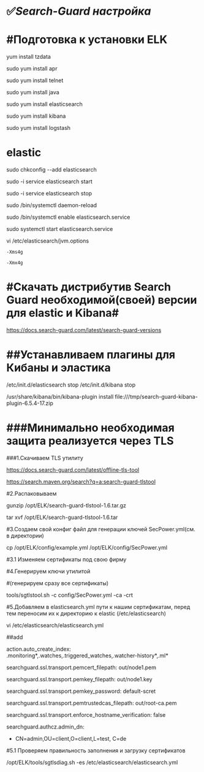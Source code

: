 :white_check_mark:***Search-Guard настройка***
=====================

#Подготовка к установки ELK
=====================
yum install tzdata

sudo yum install apr

sudo yum install telnet

sudo yum install java

sudo yum install elasticsearch

sudo yum install kibana

sudo yum install logstash



elastic
=====================
sudo chkconfig --add elasticsearch

sudo -i service elasticsearch start

sudo -i service elasticsearch stop

sudo /bin/systemctl daemon-reload

sudo /bin/systemctl enable elasticsearch.service

sudo systemctl start elasticsearch.service

vi /etc/elasticsearch/jvm.options

`-Xms4g`

`-Xmx4g`




#Скачать дистрибутив Search Guard необходимой(своей) версии для elastic и Kibana#
=====================


https://docs.search-guard.com/latest/search-guard-versions



##Устанавливаем плагины для Кибаны и эластика
=====================

/etc/init.d/elasticsearch stop
/etc/init.d/kibana stop

/usr/share/kibana/bin/kibana-plugin install file:///tmp/search-guard-kibana-plugin-6.5.4-17.zip





###Минимально необходимая защита реализуется через TLS
=====================

###1.Скачиваем TLS утилиту
 
https://docs.search-guard.com/latest/offline-tls-tool

https://search.maven.org/search?q=a:search-guard-tlstool

#2.Распаковываем

gunzip /opt/ELK/search-guard-tlstool-1.6.tar.gz

tar xvf /opt/ELK/search-guard-tlstool-1.6.tar

#3.Создаем свой конфиг файл для генерации ключей SecPower.yml(см. в директории)

cp /opt/ELK/config/example.yml /opt/ELK/config/SecPower.yml

#3.1 Изменяем сертификаты под свою фирму



#4.Генерируем ключи утилитой 

#(генерируем сразу все сертификаты)

tools/sgtlstool.sh -c config/SecPower.yml -ca -crt 

#5.Добавляем в elasticsearch.yml пути к нашим сертификатам, перед тем переносим их к директорию к elastic (/etc/elasticsearch)

vi /etc/elasticsearch/elasticsearch.yml


##add

action.auto_create_index: .monitoring*,.watches,.triggered_watches,.watcher-history*,.ml*

searchguard.ssl.transport.pemcert_filepath: out/node1.pem

searchguard.ssl.transport.pemkey_filepath: out/node1.key

searchguard.ssl.transport.pemkey_password: default-scret

searchguard.ssl.transport.pemtrustedcas_filepath: out/root-ca.pem

searchguard.ssl.transport.enforce_hostname_verification: false

searchguard.authcz.admin_dn:

  - CN=admin,OU=client,O=client,L=test, C=de




#5.1 Проверяем правильность заполнения и загрузку сертификатов

/opt/ELK/tools/sgtlsdiag.sh -es /etc/elasticsearch/elasticsearch.yml


